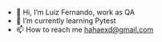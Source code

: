 - 👋 Hi, I’m Luiz Fernando, work as QA
- 🌱 I’m currently learning Pytest
- 📫 How to reach me hahaexd@gmail.com

<!---
hahaexd/hahaexd is a ✨ special ✨ repository because its `README.md` (this file) appears on your GitHub profile.
You can click the Preview link to take a look at your changes.
--->
